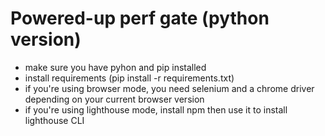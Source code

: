 # Powered-up perf gate (python version)

- make sure you have pyhon and pip installed
- install requirements (pip install -r requirements.txt)
- if you're using browser mode, you need selenium and a chrome driver depending on your current browser version
- if you're using lighthouse mode, install npm then use it to install lighthouse CLI